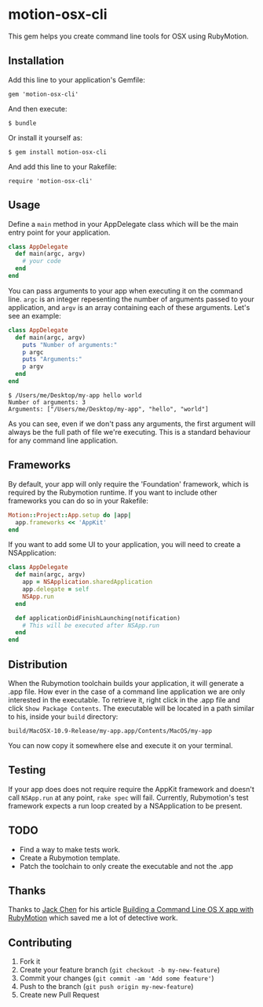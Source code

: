 # motion-osx-cli

This gem helps you create command line tools for OSX using RubyMotion.

## Installation

Add this line to your application's Gemfile:

    gem 'motion-osx-cli'

And then execute:

    $ bundle

Or install it yourself as:

    $ gem install motion-osx-cli

And add this line to your Rakefile:

    require 'motion-osx-cli'

## Usage

Define a `main` method in your AppDelegate class which will be the main entry point for your application.

```Ruby
class AppDelegate
  def main(argc, argv)
    # your code
  end
end
```

You can pass arguments to your app when executing it on the command line. `argc` is an integer repesenting the number of arguments passed to your application, and `argv` is an array containing each of these arguments. Let's see an example:

```Ruby
class AppDelegate
  def main(argc, argv)
    puts "Number of arguments:"
    p argc
    puts "Arguments:"
    p argv
  end
end
```

```
$ /Users/me/Desktop/my-app hello world
Number of arguments: 3
Arguments: ["/Users/me/Desktop/my-app", "hello", "world"]
```

As you can see, even if we don't pass any arguments, the first argument will always be the full path of file we're executing. This is a standard behaviour for any command line application.

## Frameworks

By default, your app will only require the 'Foundation' framework, which is required by the Rubymotion runtime. If you want to include other frameworks you can do so in your Rakefile:

```Ruby
Motion::Project::App.setup do |app|
  app.frameworks << 'AppKit'
end
```

If you want to add some UI to your application, you will need to create a NSApplication:

```Ruby
class AppDelegate
  def main(argc, argv)
    app = NSApplication.sharedApplication
    app.delegate = self
    NSApp.run
  end

  def applicationDidFinishLaunching(notification)
    # This will be executed after NSApp.run
  end
end
```

## Distribution

When the Rubymotion toolchain builds your application, it will generate a .app file. How ever in the case of a command line application we are only interested in the executable. To retrieve it, right click in the .app file and click `Show Package Contents`. The executable will be located in a path similar to his, inside your `build` directory:

    build/MacOSX-10.9-Release/my-app.app/Contents/MacOS/my-app

You can now copy it somewhere else and execute it on your terminal.

## Testing

If your app does does not require require the AppKit framework and doesn't call `NSApp.run` at any point, `rake spec` will fail. Currently, Rubymotion's test framework expects a run loop created by a NSApplication to be present.

## TODO

- Find a way to make tests work.
- Create a Rubymotion template.
- Patch the toolchain to only create the executable and not the .app

## Thanks

  Thanks to [Jack Chen](http://twitter.com/chendo) for his article [Building a Command Line OS X app with RubyMotion](http://chen.do/blog/2013/10/04/building-a-command-line-os-x-app-with-rubymotion/) which saved me a lot of detective work.

## Contributing

1. Fork it
2. Create your feature branch (`git checkout -b my-new-feature`)
3. Commit your changes (`git commit -am 'Add some feature'`)
4. Push to the branch (`git push origin my-new-feature`)
5. Create new Pull Request
